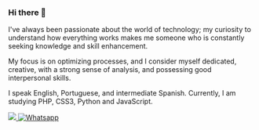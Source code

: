 ### Hi there 👋
I've always been passionate about the world of technology; my curiosity to understand how everything works makes me someone who is constantly seeking knowledge and skill enhancement.

My focus is on optimizing processes, and I consider myself dedicated, creative, with a strong sense of analysis, and possessing good interpersonal skills.

I speak English, Portuguese, and intermediate Spanish. Currently, I am studying PHP, CSS3, Python and JavaScript.


  <a href="https://www.linkedin.com/in/diogo-santos-a100881a4/" alt="LinkedIN" target="_blank">
    <img src="https://img.shields.io/badge/-Linkedin-0e76a8?style=for-the-badge&logo=Linkedin&logoColor=white&link=https://www.linkedin.com/in/diogo-santos-a100881a4" />
  </a>
  
  <a href="https://wa.me/5551993298052" alt="Whatsapp" target="_blank">
   <img src="https://img.shields.io/badge/-Whatsapp-9cf?style=for-the-badge&logoColor=white&color=25D366&logo=Whatsapp" alt="Whatsapp">
</a>

  


<!--
**garciasdiogo/garciasdiogo** is a ✨ _special_ ✨ repository because its `README.md` (this file) appears on your GitHub profile.

Here are some ideas to get you started:

- 🔭 I’m currently working on ...
- 🌱 I’m currently learning ...
- 👯 I’m looking to collaborate on ...
- 🤔 I’m looking for help with ...
- 💬 Ask me about ...
- 📫 How to reach me: ...
- 😄 Pronouns: ...
- ⚡ Fun fact: ...
-->
